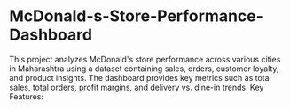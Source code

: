 # McDonald-s-Store-Performance-Dashboard
This project analyzes McDonald's store performance across various cities in Maharashtra using a dataset containing sales, orders, customer loyalty, and product insights. The dashboard provides key metrics such as total sales, total orders, profit margins, and delivery vs. dine-in trends.  Key Features:
